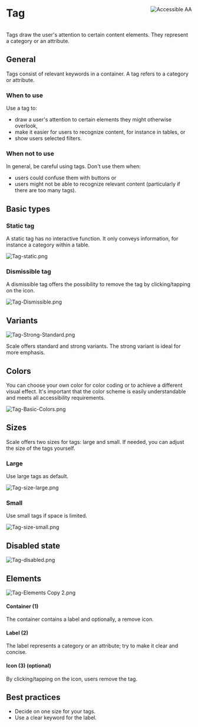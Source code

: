 <div style="display: inline-flex; align-items: center; justify-content: space-between; width: 100%;">
    <h1>Tag</h1>
    <img src="assets/aa.png" alt="Accessible AA" />
</div>

Tags draw the user's attention to certain content elements. They represent a category or an attribute.

## General

Tags consist of relevant keywords in a container. A tag refers to a category or attribute.

### When to use

Use a tag to:

- draw a user's attention to certain elements they might otherwise overlook,
- make it easier for users to recognize content, for instance in tables, or
- show users selected filters.

### When not to use

In general, be careful using tags. Don't use them when:

- users could confuse them with buttons or
- users might not be able to recognize relevant content (particularly if there are too many tags).

## Basic types

### Static tag

A static tag has no interactive function. It only conveys information, for instance a category within a table.

![Tag-static.png](assets/3_components/tag/tag-static.png)

### Dismissible tag

A dismissible tag offers the possibility to remove the tag by clicking/tapping on the icon.

![Tag-Dismissible.png](assets/3_components/tag/tag-interactive.png)

## Variants

![Tag-Strong-Standard.png](assets/3_components/tag/tag-strong-standard.png)

Scale offers standard and strong variants. The strong variant is ideal for more emphasis.

## Colors

You can choose your own color for color coding or to achieve a different visual effect. It's important that the color scheme is easily understandable and meets all accessibility requirements.

![Tag-Basic-Colors.png](assets/3_components/tag/tag-basic-colors.png)

## Sizes

Scale offers two sizes for tags: large and small. If needed, you can adjust the size of the tags yourself.

### Large

Use large tags as default.

![Tag-size-large.png](assets/3_components/tag/tag-size-large.png)

### Small

Use small tags if space is limited.

![Tag-size-small.png](assets/3_components/tag/tag-size-small.png)

## Disabled state

![Tag-disabled.png](assets/3_components/tag/tag-disabled.png)

## Elements

![Tag-Elements Copy 2.png](assets/3_components/tag/tag-elements.png)

#### Container (1)

The container contains a label and optionally, a remove icon.

#### Label (2)

The label represents a category or an attribute; try to make it clear and concise.

#### Icon (3) (optional)

By clicking/tapping on the icon, users remove the tag.

## Best practices

- Decide on one size for your tags.
- Use a clear keyword for the label.
